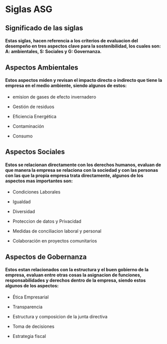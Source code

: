 # Siglas ASG

## Significado de las siglas 

#### Estas siglas, hacen referencia a los criterios de evaluacion del desempeño en tres aspectos clave para la sostenibilidad, los cuales son: A: ambientales, S: Sociales y G: Governanza.
## Aspectos Ambientales

#### Estos aspectos miden  y revisan el impacto directo o indirecto que tiene la empresa en el medio ambiente, siendo algunos de estos: 

- emision de gases de efecto invernadero

- Gestión de residuos

- Eficiencia Energética

- Contaminación

- Consumo

## Aspectos Sociales

#### Estos se relacionan directamente con los derechos humanos, evaluan de que manera la empresa se relaciona con la sociedad y con las personas con las que la propia empresa trata directamente, algunos de los aspectos mas importantes son:

- Condiciones Laborales

- Igualdad

- Diversidad

- Proteccion de datos y Privacidad

- Medidas de conciliacion laboral y personal

- Colaboración en proyectos comunitarios

## Aspectos de Gobernanza

#### Estos estan relacionados con la estructura y el buen gobierno de la empresa, evaluan entre otras cosas la asignacion de funciones, responsabilidades y derechos dentro de la empresa, siendo estos algunos de los aspectos:

- Ética Empresarial

- Transparencia

- Estructura y composicion de la junta directiva

- Toma de decisiones

- Estrategia fiscal

  
